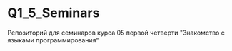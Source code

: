 # Q1_5_Seminars
Репозиторий для семинаров курса 05 первой четверти "Знакомство с языками программирования"
